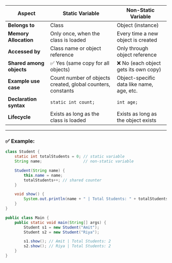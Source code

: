| Aspect                   | **Static Variable**                                         | **Non-Static Variable**                   |
| ------------------------ | ----------------------------------------------------------- | ----------------------------------------- |
| **Belongs to**           | Class                                                       | Object (instance)                         |
| **Memory Allocation**    | Only once, when the class is loaded                         | Every time a new object is created        |
| **Accessed by**          | Class name or object reference                              | Only through object reference             |
| **Shared among objects** | ✅ Yes (same copy for all objects)                           | ❌ No (each object gets its own copy)      |
| **Example use case**     | Count number of objects created, global counters, constants | Object-specific data like name, age, etc. |
| **Declaration syntax**   | `static int count;`                                         | `int age;`                                |
| **Lifecycle**            | Exists as long as the class is loaded                       | Exists as long as the object exists       |

---

### ✅ Example:

```java
class Student {
    static int totalStudents = 0; // static variable
    String name;                  // non-static variable

    Student(String name) {
        this.name = name;
        totalStudents++; // shared counter
    }

    void show() {
        System.out.println(name + " | Total Students: " + totalStudents);
    }
}

public class Main {
    public static void main(String[] args) {
        Student s1 = new Student("Amit");
        Student s2 = new Student("Riya");

        s1.show(); // Amit | Total Students: 2
        s2.show(); // Riya | Total Students: 2
    }
}
```
